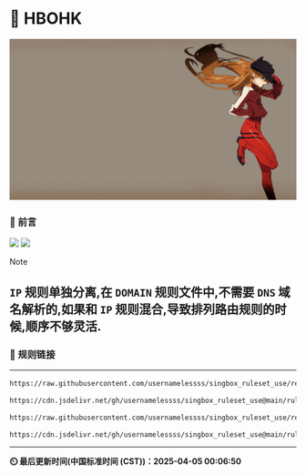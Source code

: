 
# 🧸 HBOHK
![](https://raw.githubusercontent.com/usernamelessss/picture-bed/main/images/202504042256831.jpg)
### 📣 前言
![](https://shields.io/badge/-移除重复规则-ff69b4) ![](https://shields.io/badge/-IP&nbsp;规则单独存放不与&nbsp;DOMAIN&nbsp;等混合-green)
> [!NOTE]
**`IP` 规则单独分离,在 `DOMAIN` 规则文件中,不需要 `DNS` 域名解析的,如果和 `IP` 规则混合,导致排列路由规则的时候,顺序不够灵活.**
---

###  🔗 规则链接
---

```url
https://raw.githubusercontent.com/usernamelessss/singbox_ruleset_use/refs/heads/main/rule/HBOHK/HBOHK_No_IP.json
```

```url
https://cdn.jsdelivr.net/gh/usernamelessss/singbox_ruleset_use@main/rule/HBOHK/HBOHK_No_IP.json
```

```url
https://raw.githubusercontent.com/usernamelessss/singbox_ruleset_use/refs/heads/main/rule/HBOHK/HBOHK_No_IP.srs
```

```url
https://cdn.jsdelivr.net/gh/usernamelessss/singbox_ruleset_use@main/rule/HBOHK/HBOHK_No_IP.srs
```

---
**⏲️ 最后更新时间(中国标准时间 (CST))：2025-04-05 00:06:50**